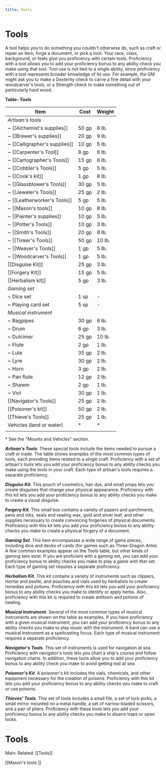 ---title: Tools---
# Tools

A tool helps you to do something you couldn't otherwise do, such as craft or repair an item, forge a document, or pick a lock. Your race, class, background, or feats give you proficiency with certain tools. Proficiency with a tool allows you to add your proficiency bonus to any ability check you make using that tool. Tool use is not tied to a single ability, since proficiency with a tool represents broader knowledge of its use. For example, the GM might ask you to make a Dexterity check to carve a fine detail with your woodcarver's tools, or a Strength check to make something out of particularly hard wood.

**Table- Tools**

| Item                      | Cost  | Weight |
|---------------------------|-------|--------|
| *Artisan's tools*         |       |        |
| ~ [[Alchemist's supplies]]    | 50 gp | 8 lb.  |
| ~ [[Brewer's supplies]]      | 20 gp | 9 lb.  |
| ~ [[Calligrapher's supplies]] | 10 gp | 5 lb.  |
| ~ [[Carpenter's Tool]]       | 8 gp  | 6 lb.  |
| ~ [[Cartographer's Tools]]   | 15 gp | 6 lb.  |
| ~ [[Cobbler's Tools]]        | 5 gp  | 5 lb.  |
| ~ [[Cook's kit]]         | 1 gp  | 8 lb.  |
| ~ [[Glassblower's Tools]]     | 30 gp | 5 lb.  |
| ~ [[Jeweler's Tools]]         | 25 gp | 2 lb.  |
| ~ [[Leatherworker's Tools]]   | 5 gp  | 5 lb.  |
| ~ [[Mason's tools]]          | 10 gp | 8 lb.  |
| ~ [[Painter's supplies]]      | 10 gp | 5 lb.  |
| ~ [[Potter's Tools]]          | 10 gp | 3 lb.  |
| ~ [[Smith's Tools]]           | 20 gp | 8 lb.  |
| ~ [[Tinker's Tools]]          | 50 gp | 10 lb. |
| ~ [[Weaver's Tools]]          | 1 gp  | 5 lb.  |
| ~ [[Woodcarver's Tools]]      | 1 gp  | 5 lb.  |
| [[Disguise Kit]]              | 25 gp | 3 lb.  |
| [[Forgery Kit]]              | 15 gp | 5 lb.  |
| [[Herbalism kit]]          | 5 gp  | 3 lb.  |
|*Gaming set*              |       |        |
| ~ Dice set                | 1 sp  | -      |
| ~ Playing card set        | 5 sp  | -      |
| *Musical instrument*      |       |        |
| ~ Bagpipes                | 30 gp | 6 lb.  |
| ~ Drum                    | 6 gp  | 3 lb.  |
| ~ Dulcimer                | 25 gp | 10 lb. |
| ~ Flute                   | 2 gp  | 1 lb.  |
| ~ Lute                    | 35 gp | 2 lb.  |
| ~ Lyre                    | 30 gp | 2 lb.  |
| ~ Horn                    | 3 gp  | 2 lb.  |
| ~ Pan flute               | 12 gp | 2 lb.  |
| ~ Shawm                   | 2 gp  | 1 lb.  |
| ~ Viol                    | 30 gp | 1 lb.  |
| [[Navigator's Tools]]         | 25 gp | 2 lb.  |
| [[Poisoner's kit]]           | 50 gp | 2 lb.  |
| [[Thieve's Tools]]           | 25 gp | 1 lb.  |
| Vehicles (land or water)  | *     | *      |
|                           |       |        |

\* See the "Mounts and Vehicles" section.

***Artisan's Tools***. These special tools include the items needed to pursue a craft or trade. The table shows examples of the most common types of tools, each providing items related to a single craft. Proficiency with a set of artisan's tools lets you add your proficiency bonus to any ability checks you make using the tools in your craft. Each type of artisan's tools requires a separate proficiency.

***Disguise Kit***. This pouch of cosmetics, hair dye, and small props lets you create disguises that change your physical appearance. Proficiency with this kit lets you add your proficiency bonus to any ability checks you make to create a visual disguise.

***Forgery Kit***. This small box contains a variety of papers and parchments, pens and inks, seals and sealing wax, gold and silver leaf, and other supplies necessary to create convincing forgeries of physical documents. Proficiency with this kit lets you add your proficiency bonus to any ability checks you make to create a physical forgery of a document.

***Gaming Set***. This item encompasses a wide range of game pieces, including dice and decks of cards (for games such as Three-Dragon Ante). A few common examples appear on the Tools table, but other kinds of gaming sets exist. If you are proficient with a gaming set, you can add your proficiency bonus to ability checks you make to play a game with that set. Each type of gaming set requires a separate proficiency.

***Herbalism Kit***. This kit contains a variety of instruments such as clippers, mortar and pestle, and pouches and vials used by herbalists to create remedies and potions. Proficiency with this kit lets you add your proficiency bonus to any ability checks you make to identify or apply herbs. Also, proficiency with this kit is required to create antitoxin and potions of healing.

***Musical Instrument***. Several of the most common types of musical instruments are shown on the table as examples. If you have proficiency with a given musical instrument, you can add your proficiency bonus to any ability checks you make to play music with the instrument. A bard can use a musical instrument as a spellcasting focus. Each type of musical instrument requires a separate proficiency.

***Navigator's Tools***. This set of instruments is used for navigation at sea. Proficiency with navigator's tools lets you chart a ship's course and follow navigation charts. In addition, these tools allow you to add your proficiency bonus to any ability check you make to avoid getting lost at sea.

***Poisoner's Kit***. A poisoner's kit includes the vials, chemicals, and other equipment necessary for the creation of poisons. Proficiency with this kit lets you add your proficiency bonus to any ability checks you make to craft or use poisons.

***Thieves' Tools***. This set of tools includes a small file, a set of lock picks, a small mirror mounted on a metal handle, a set of narrow-bladed scissors, and a pair of pliers. Proficiency with these tools lets you add your proficiency bonus to any ability checks you make to disarm traps or open locks.



# Tools
Main:
Related: [[Tools]]

[[Mason's tools ]]
